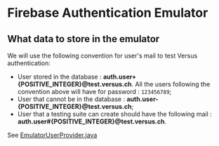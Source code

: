 # Firebase Authentication Emulator

## What data to store in the emulator

We will use the following convention for user's mail to test Versus authentication:

- User stored in the database : **auth.user+{POSITIVE_INTEGER}@test.versus.ch**. All the users following the convention above will have for password : `123456789`;
- User that cannot be in the database : **auth.user-{POSITIVE_INTEGER}@test.versus.ch**;
- User that a testing suite can create should have the following mail : **auth.user#{POSITIVE_INTEGER}@test.versus.ch**.

See [EmulatorUserProvider.java](../../app/src/androidTest/java/com/github/versus/utils/auth/EmulatorUserProvider.java)


